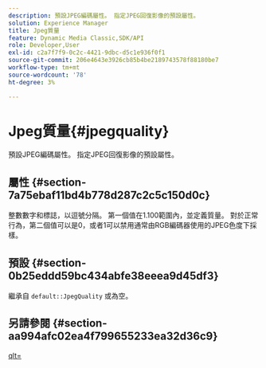 ```yaml
---
description: 預設JPEG編碼屬性。 指定JPEG回復影像的預設屬性。
solution: Experience Manager
title: Jpeg質量
feature: Dynamic Media Classic,SDK/API
role: Developer,User
exl-id: c2a7f7f9-0c2c-4421-9dbc-d5c1e936f0f1
source-git-commit: 206e4643e3926cb85b4be2189743578f88180be7
workflow-type: tm+mt
source-wordcount: '78'
ht-degree: 3%

---
```


# Jpeg質量{#jpegquality}

預設JPEG編碼屬性。 指定JPEG回復影像的預設屬性。

## 屬性 {#section-7a75ebaf11bd4b778d287c2c5c150d0c}

整數數字和標誌，以逗號分隔。 第一個值在1.100範圍內，並定義質量。 對於正常行為，第二個值可以是0，或者1可以禁用通常由RGB編碼器使用的JPEG色度下採樣。

## 預設 {#section-0b25eddd59bc434abfe38eeea9d45df3}

繼承自 `default::JpegQuality` 或為空。

## 另請參閱 {#section-aa994afc02ea4f799655233ea32d36c9}

[qlt=](../../../../../is-api/http-ref/image-serving-api-ref/c-http-protocol-reference/c-command-reference/r-is-http-qlt.md#reference-f69ed0758c784b0385d979820546d352)
